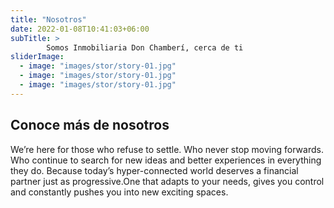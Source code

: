 ```yaml
---
title: "Nosotros"
date: 2022-01-08T10:41:03+06:00
subTitle: >
        Somos Inmobiliaria Don Chamberí, cerca de ti
sliderImage:
  - image: "images/stor/story-01.jpg"
  - image: "images/stor/story-01.jpg"
  - image: "images/stor/story-01.jpg"
---
```

## Conoce más de nosotros

We’re here for those who refuse to settle. Who never stop moving forwards. Who continue to search for new
ideas and better experiences in everything they do. Because today’s hyper-connected world deserves a
financial partner just as progressive.One that adapts to your needs, gives you control and constantly pushes
you into new exciting spaces.
